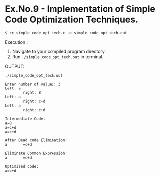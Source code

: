 # Ex.No.9 - Implementation of Simple Code Optimization Techniques.

```
$ cc simple_code_opt_tech.c -o simple_code_opt_tech.out
```

Execution :

1. Navigate to your compiled program directory.
2. Run `./simple_code_opt_tech.out` in terminal.

OUTPUT:


`./simple_code_opt_tech.out`
```
Enter number of values: 3
Left: a
        right: 8
Left: a
        right: c+d
Left: a
        right: c+d

Intermediate Code:
a=8
a=c+d
a=c+d

After Dead code Elimination:
a       =c+d

Eliminate Common Expression:
a       =c+d

Optimized code: 
a=c+d
```
